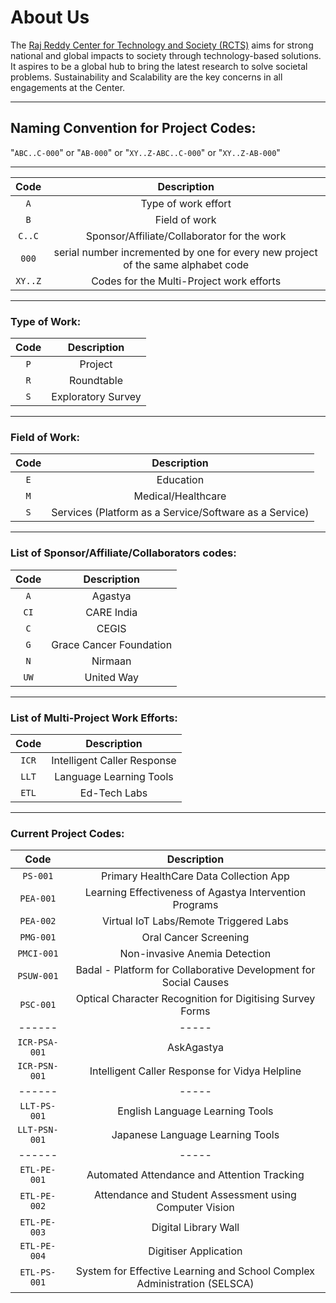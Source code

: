 # About Us
The [Raj Reddy Center for Technology and Society (RCTS)](https://rcts.iiit.ac.in/) aims for strong national and global impacts to society through technology-based solutions. It aspires to be a global hub to bring the latest research to solve societal problems. Sustainability and Scalability are the key concerns in all engagements at the Center.

------------------------------------------------------
## Naming Convention for Project Codes:


"`ABC..C-000`" or "`AB-000`" or "`XY..Z-ABC..C-000`" or "`XY..Z-AB-000`"

----------------------------------------------------------------------------------------
| Code | Description |
|:---:|:---:|
| `A` | Type of work effort |
| `B` | Field of work |
| `C..C` | Sponsor/Affiliate/Collaborator for the work |
| `000` | serial number incremented by one for every new project of the same alphabet code |
| `XY..Z` | Codes for the Multi-Project work efforts |



----------------------------------------------------------------------------------------
### Type of Work:
| Code | Description |
|:---:|:---:|
|`P` | Project |
|`R` | Roundtable |
|`S` | Exploratory Survey |


----------------------------------------------------------------------------------------
### Field of Work:
| Code | Description |
|:---:|:---:|
| `E` | Education |
| `M` | Medical/Healthcare |
| `S` | Services (Platform as a Service/Software as a Service) |


----------------------------------------------------------------------------------------
### List of Sponsor/Affiliate/Collaborators codes:
| Code | Description |
|:---:|:---:|
| `A` | Agastya |
| `CI` | CARE India |
| `C` | CEGIS |
| `G` | Grace Cancer Foundation |
| `N`  | Nirmaan |
| `UW` | United Way |


----------------------------------------------------------------------------------------
### List of Multi-Project Work Efforts:
| Code | Description |
|:---:|:---:|
|`ICR` | Intelligent Caller Response |
| `LLT` | Language Learning Tools |
| `ETL` | Ed-Tech Labs |


----------------------------------------------------------------------------------------
### Current Project Codes:
| Code | Description |
|:---:|:---:|
| `PS-001` | Primary HealthCare Data Collection App |
| `PEA-001` | Learning Effectiveness of Agastya Intervention Programs |
| `PEA-002` | Virtual IoT Labs/Remote Triggered Labs |
| `PMG-001` | Oral Cancer Screening |
| `PMCI-001` | Non-invasive Anemia Detection |
| `PSUW-001` | Badal - Platform for Collaborative Development for Social Causes |
| `PSC-001` | Optical Character Recognition for Digitising Survey Forms |
|------|-----|
| `ICR-PSA-001` | AskAgastya |
| `ICR-PSN-001` | Intelligent Caller Response for Vidya Helpline |
|------|-----|
| `LLT-PS-001` | English Language Learning Tools |
| `LLT-PSN-001` | Japanese Language Learning Tools |
|------|-----|
| `ETL-PE-001` | Automated Attendance and Attention Tracking |
| `ETL-PE-002` | Attendance and Student Assessment using Computer Vision |
| `ETL-PE-003` | Digital Library Wall |
| `ETL-PE-004` | Digitiser Application |
| `ETL-PS-001` | System for Effective Learning and School Complex Administration (SELSCA) |
